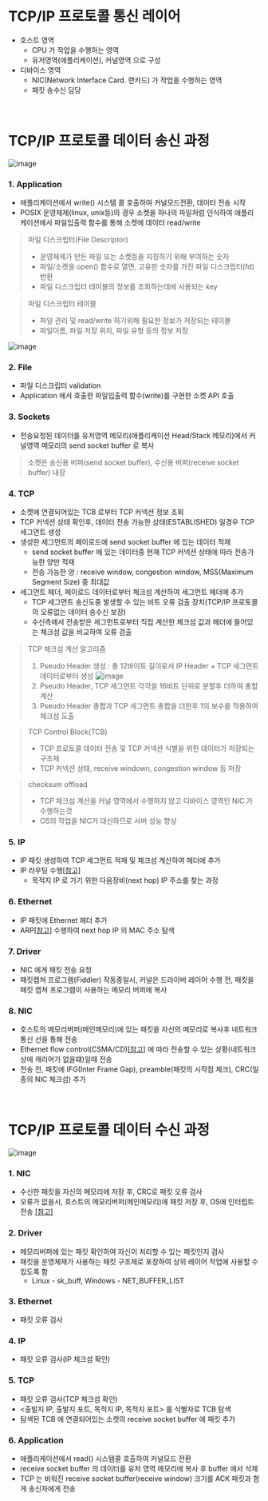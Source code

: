 # TCP/IP 프로토콜 통신 레이어
* 호스트 영역
	* CPU 가 작업을 수행하는 영역
	* 유저영역(애플리케이션), 커널영역 으로 구성
* 디바이스 영역
	* NIC(Network Interface Card. 랜카드) 가 작업을 수행하는 영역
	* 패킷 송수신 담당

<br>

# TCP/IP 프로토콜 데이터 송신 과정

![image](https://user-images.githubusercontent.com/48702893/104942692-22784180-59f8-11eb-857d-677bc52d5907.png)

### 1. Application
* 애플리케이션에서 write() 시스템 콜 호출하여 커널모드전환, 데이터 전송 시작
* POSIX 운영체제(linux, unix등)의 경우 소켓을 하나의 파일처럼 인식하여 애플리케이션에서 파일입출력 함수를 통해 소켓에 데이터 read/write

> 파일 디스크립터(File Descriptor)
> * 운영체제가 만든 파일 또는 소켓등을 지칭하기 위해 부여하는 숫자
> * 파일/소켓을 open() 함수로 열면, 고유한 숫자를 가진 파일 디스크립터(fd) 반환
> * 파일 디스크립터 테이블의 정보를 조회하는데에 사용되는 key

> 파일 디스크립터 테이블
> * 파일 관리 및 read/write 하기위해 필요한 정보가 저장되는 테이블
> * 파일이름, 파일 저장 위치, 파일 유형 등의 정보 저장

![image](https://user-images.githubusercontent.com/48702893/104943958-dc23e200-59f9-11eb-820f-7e8f800db65f.png)

### 2. File
* 파일 디스크립터 validation
* Application 에서 호출한 파일입출력 함수(write)를 구현한 소켓 API 호출

### 3. Sockets
* 전송요청된 데이터를 유저영역 메모리(애플리케이션 Head/Stack 메모리)에서 커널영역 메모리의 send socket buffer 로 복사
> 소켓은 송신용 버퍼(send socket buffer), 수신용 버퍼(receive socket buffer) 내장

### 4. TCP
* 소켓에 연결되어있는 TCB 로부터 TCP 커넥션 정보 조회
* TCP 커넥션 상태 확인후, 데이터 전송 가능한 상태(ESTABLISHED) 일경우 TCP 세그먼트 생성
* 생성한 세그먼트의 페이로드에 send socket buffer 에 있는 데이터 적재
	* send socket buffer 에 있는 데이터중 현재 TCP 커넥션 상태에 따라 전송가능한 양만 적재
	* 전송 가능한 양 : receive window, congestion window, MSS(Maximum Segment Size) 중 최대값 
* 세그먼트 헤더, 페이로드 데이터로부터 체크섬 계산하여 세그먼트 헤더에 추가
	* TCP 세그먼트 송신도중 발생할 수 있는 비트 오류 검출 장치(TCP/IP 프로토콜의 오류없는 데이터 송수신 보장)
	* 수신측에서 전송받은 세그먼트로부터 직접 계산한 체크섬 값과 헤더에 들어있는 체크섬 값을 비교하여 오류 검출  

> TCP 체크섬 계산 알고리즘
> 1. Pseudo Header 생성 : 총 12바이트 길이로서 IP Header + TCP 세그먼트 데이터로부터 생성
> ![image](https://user-images.githubusercontent.com/48702893/105041277-206cbc00-5aa6-11eb-8e27-890b6ce242dd.png)
> 2. Pseudo Header, TCP 세그먼트 각각을 16비트 단위로 분할후 더하여 총합 계산
> 3. Pseudo Header 총합과 TCP 세그먼트 총합을 더한후 1의 보수를 적용하여 체크섬 도출

> TCP Control Block(TCB)
> * TCP 프로토콜 데이터 전송 및 TCP 커넥션 식별을 위한 데이터가 저장되는 구조체
> * TCP 커넥션 상태, receive windown, congestion window 등 저장

> checksum offload
> * TCP 체크섬 계산을 커널 영역에서 수행하지 않고 디바이스 영역인 NIC 가 수행하는것
> * OS의 작업을 NIC가 대신하므로 서버 성능 향상

### 5. IP
* IP 패킷 생성하여 TCP 세그먼트 적재 및 체크섬 계산하여 헤더에 추가
* IP 라우팅 수행[[참고]](https://github.com/JisooOh94/study/blob/master/%EB%84%A4%ED%8A%B8%EC%9B%8C%ED%81%AC/7.%20%EB%9D%BC%EC%9A%B0%ED%84%B0.md)
	* 목적지 IP 로 가기 위한 다음장비(next hop) IP 주소를 찾는 과정

### 6. Ethernet
* IP 패킷에 Ethernet 헤더 추가
* ARP[[참고]](https://github.com/JisooOh94/study/blob/master/%EB%84%A4%ED%8A%B8%EC%9B%8C%ED%81%AC/1.%20%EB%84%A4%ED%8A%B8%EC%9B%8C%ED%81%AC%20%EA%B0%9C%EC%9A%94.md#%EB%B8%8C%EB%A1%9C%EB%93%9C%EC%BA%90%EC%8A%A4%ED%8A%B8) 수행하여 next hop IP 의 MAC 주소 탐색 

### 7. Driver
* NIC 에게 패킷 전송 요청
* 패킷캡쳐 프로그램(Fiddler) 작동중일시, 커널은 드라이버 레이어 수행 전, 패킷을 패킷 캡쳐 프로그램이 사용하는 메모리 버퍼에 복사

### 8. NIC
* 호스트의 메모리버퍼(메인메모리)에 있는 패킷을 자신의 메모리로 복사후 네트워크 통신 선을 통해 전송
* Ethernet flow control(CSMA/CD)[[참고]](https://github.com/JisooOh94/study/blob/master/%EB%84%A4%ED%8A%B8%EC%9B%8C%ED%81%AC/1.%20%EB%84%A4%ED%8A%B8%EC%9B%8C%ED%81%AC%20%EA%B0%9C%EC%9A%94.md#csmacd) 에 따라 전송할 수 있는 상황(네트워크상에 캐리어가 없을떄)일때 전송
* 전송 전, 패킷에 IFG(Inter Frame Gap), preamble(패킷의 시작점 체크), CRC(일종의 NIC 체크섬) 추가

<br>

# TCP/IP 프로토콜 데이터 수신 과정

![image](https://user-images.githubusercontent.com/48702893/105046814-e5ba5200-5aac-11eb-9f0d-9ae6ece2dfc4.png)

### 1. NIC
* 수신한 패킷을 자신의 메모리에 저장 후, CRC로 패킷 오류 검사
* 오류가 없을시, 호스트의 메모리버퍼(메인메모리)에 패킷 저장 후, OS에 인터럽트 전송 [[참고]](https://github.com/JisooOh94/study/blob/master/%EB%84%A4%ED%8A%B8%EC%9B%8C%ED%81%AC/3.%20%EB%84%A4%ED%8A%B8%EC%9B%8C%ED%81%AC%20%EC%9E%A5%EB%B9%84.md#%EB%9E%9C%EC%B9%B4%EB%93%9C%EC%9D%98-cpu-%EC%9D%B8%ED%84%B0%EB%9F%BD%ED%8A%B8-%EC%9B%90%EB%A6%AC) 

### 2. Driver
* 메모리버퍼에 있는 패킷 확인하여 자신이 처리할 수 있는 패킷인지 검사
* 패킷을 운영체제가 사용하는 패킷 구조체로 포장하여 상위 레이어 작업에 사용할 수 있도록 함
	* Linux - sk_buff, Windows - NET_BUFFER_LIST

### 3. Ethernet
* 패킷 오류 검사

### 4. IP
* 패킷 오류 검사(IP 체크섬 확인)

### 5. TCP
* 패킷 오류 검사(TCP 체크섬 확인)
* <출발지 IP, 출발지 포트, 목적지 IP, 목적지 포트> 를 식별자로 TCB 탐색
* 탐색된 TCB 에 연결되어있는 소켓의 receive socket buffer 에 패킷 추가

### 6. Application
* 애플리케이션에서 read() 시스템콜 호출하여 커널모드 전환
* receive socket buffer 의 데이터를 유저 영역 메모리에 복사 후 buffer 에서 삭제
* TCP 는 비워진 receive socket buffer(receive window) 크기를 ACK 패킷과 함게 송신자에게 전송    